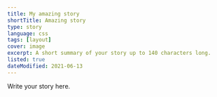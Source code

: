 ```yaml
---
title: My amazing story
shortTitle: Amazing story
type: story
language: css
tags: [layout]
cover: image
excerpt: A short summary of your story up to 140 characters long.
listed: true
dateModified: 2021-06-13
---
```


Write your story here.
